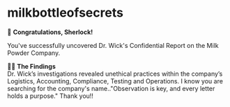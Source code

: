 # milkbottleofsecrets
🎉 **Congratulations, Sherlock!**

You've successfully uncovered Dr. Wick's Confidential Report on the Milk Powder Company.

🕵️‍♂️ **The Findings**  
Dr. Wick’s investigations revealed unethical practices within the company’s Logistics, Accounting, Compliance, Testing and Operations.
I know you are searching for the company's name.."Observation is key, and every letter holds a purpose."
Thank you!!
